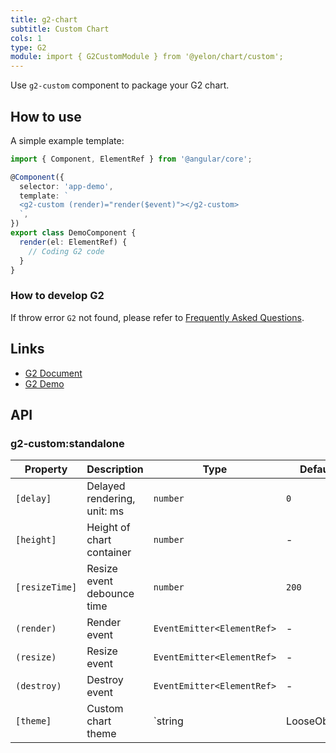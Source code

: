 ```yaml
---
title: g2-chart
subtitle: Custom Chart
cols: 1
type: G2
module: import { G2CustomModule } from '@yelon/chart/custom';
---
```


Use `g2-custom` component to package your G2 chart.

## How to use

A simple example template:

```ts
import { Component, ElementRef } from '@angular/core';

@Component({
  selector: 'app-demo',
  template: `
  <g2-custom (render)="render($event)"></g2-custom>
  `,
})
export class DemoComponent {
  render(el: ElementRef) {
    // Coding G2 code
  }
}
```

### How to develop G2

If throw error `G2` not found, please refer to [Frequently Asked Questions](/chart/faq).

## Links

- [G2 Document](https://www.yuque.com/antv/g2-docs-en)
- [G2 Demo](https://antv.alipay.com/zh-cn/g2/3.x/demo/index.html)

## API

### g2-custom:standalone

| Property | Description | Type | Default |
|----------|-------------|------|---------|
| `[delay]` | Delayed rendering, unit: ms | `number` | `0` |
| `[height]` | Height of chart container | `number` | - |
| `[resizeTime]` | Resize event debounce time | `number` | `200` |
| `(render)` | Render event | `EventEmitter<ElementRef>` | - |
| `(resize)` | Resize event | `EventEmitter<ElementRef>` | - |
| `(destroy)` | Destroy event | `EventEmitter<ElementRef>` | - |
| `[theme]` | Custom chart theme | `string | LooseObject` | - |

